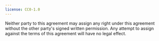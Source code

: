 ```yaml
---
license: CC0-1.0
---
```


Neither party to this agreement may assign any right under this agreement without the other party's signed written permission.  Any attempt to assign against the terms of this agreement will have no legal effect.
